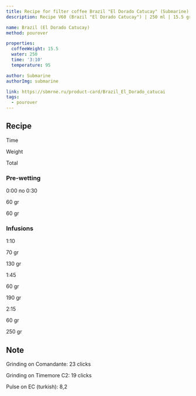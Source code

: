```yaml
---
title: Recipe for filter coffee Brazil "El Dorado Catucay" (Submarine)
description: Recipe V60 (Brazil "El Dorado Catucay") | 250 ml | 15.5 gr

name: Brazil (El Dorado Catucay)
method: pourover

properties:
  coffeeWeight: 15.5
  water: 250
  time: '3:10'
  temperature: 95

author: Submarine
authorImg: submarine

link: https://sbmrne.ru/product-card/Brazil_El_Dorado_catucai
tags:
  - pourover
---
```


## Recipe


<div class="time-line">

Time

Weight

Total

</div>

### Pre-wetting

<div class="time-line">

0:00 по 0:30

60 gr

60 gr

</div>


### Infusions

<div class="time-line">

1:10

70 gr

130 gr

</div>

<div class="time-line">

1:45

60 gr

190 gr

</div>

<div class="time-line">

2:15

60 gr

250 gr

</div>


<div class="info-warm">

## Note

Grinding on Comandante: 23 clicks

Grinding on Timemore C2: 19 clicks

Pulse on EC (turkish): 8,2
</div>


